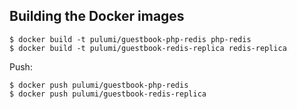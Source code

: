 ## Building the Docker images

```console
$ docker build -t pulumi/guestbook-php-redis php-redis
$ docker build -t pulumi/guestbook-redis-replica redis-replica
```

Push:

```console
$ docker push pulumi/guestbook-php-redis
$ docker push pulumi/guestbook-redis-replica
```
